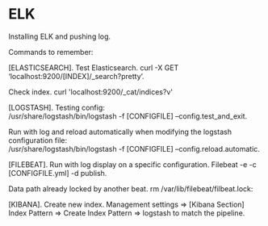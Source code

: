 # ELK
Installing ELK and pushing log. 

Commands to remember:  

[ELASTICSEARCH]. 
Test Elasticsearch. 
  curl -X GET ‘localhost:9200/[INDEX]/_search?pretty’. 

Check index. 
  curl 'localhost:9200/_cat/indices?v'  


[LOGSTASH]. 
Testing config:   
  /usr/share/logstash/bin/logstash -f [CONFIGFILE] –config.test_and_exit. 
  
Run with log and reload automatically when modifying the logstash configuration file:  
  /usr/share/logstash/bin/logstash -f [CONFIGFILE] –config.reload.automatic. 


[FILEBEAT]. 
Run with log display on a specific configuration. 
  Filebeat -e -c [CONFIGFILE.yml] -d publish. 
  
Data path already locked by another beat. 
  rm /var/lib/filebeat/filbeat.lock:  
  
[KIBANA]. 
Create new index. 
  Management settings => [Kibana Section] Index Pattern => Create Index Pattern => logstash to match the pipeline. 


